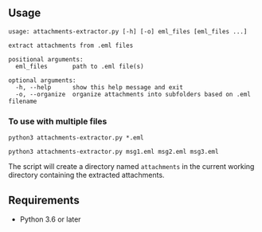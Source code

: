 ## Usage
```console
usage: attachments-extractor.py [-h] [-o] eml_files [eml_files ...]

extract attachments from .eml files

positional arguments:
  eml_files       path to .eml file(s)

optional arguments:
  -h, --help      show this help message and exit
  -o, --organize  organize attachments into subfolders based on .eml filename
```
### To use with multiple files
```console
python3 attachments-extractor.py *.eml
```
```console
python3 attachments-extractor.py msg1.eml msg2.eml msg3.eml
```
The script will create a directory named ```attachments``` in the current working directory containing the extracted attachments.
## Requirements
- Python 3.6 or later
